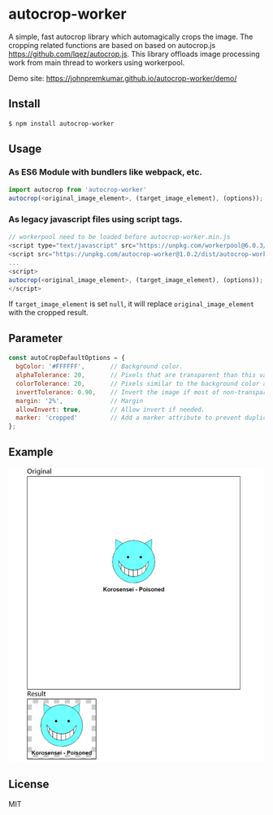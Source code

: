 autocrop-worker
===========
A simple, fast autocrop library which automagically crops the image. The cropping related functions are based on based on autocrop.js <https://github.com/lqez/autocrop.js>. This library offloads image processing work from main thread to workers using workerpool.

Demo site: <https://johnpremkumar.github.io/autocrop-worker/demo/>

Install
-------

```bash
$ npm install autocrop-worker
```

Usage
-----

### As ES6 Module with bundlers like webpack, etc. ###

```javascript
import autocrop from 'autocrop-worker'
autocrop(<original_image_element>, (target_image_element), (options));
```

### As legacy javascript files using script tags. ###
```javascript
// workerpool need to be loaded before autocrop-worker.min.js
<script type="text/javascript" src="https://unpkg.com/workerpool@6.0.3/dist/workerpool.min.js"></script>
<script src="https://unpkg.com/autocrop-worker@1.0.2/dist/autocrop-worker.min.js"></script>
...
<script>
autocrop(<original_image_element>, (target_image_element), (options));
</script>
```

If `target_image_element` is set `null`, it will replace `original_image_element` with the cropped result.

Parameter
---------

```javascript
const autoCropDefaultOptions = {
  bgColor: '#FFFFFF',       // Background color.
  alphaTolerance: 20,       // Pixels that are transparent than this value are considered transparent.
  colorTolerance: 20,       // Pixels similar to the background color are considered as the background.
  invertTolerance: 0.90,    // Invert the image if most of non-transparent pixels are background color.
  margin: '2%',             // Margin
  allowInvert: true,        // Allow invert if needed.
  marker: 'cropped'         // Add a marker attribute to prevent duplicated cropping.
};
```

Example
-------

![Example image of autocrop-worker.js](./docs/demo/images/result.png)


License
-------

MIT
